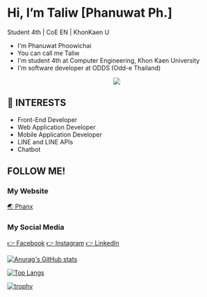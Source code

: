 # Hi, I’m Taliw [Phanuwat Ph.]
Student 4th | CoE EN | KhonKaen U

 - I'm Phanuwat Phoowichai
 - You can call me Taliw
 - I'm student 4th at Computer Engineering, Khon Kaen University
 - I'm software developer at ODDS (Odd-e Thailand)
 
 <p align="center"><img src="https://odds-readme-badge.vercel.app/api" /></p>

## 👀 INTERESTS

 - Front-End Developer
 - Web Application Developer
 - Mobile Application Developer
 - LINE and LINE APIs
 - Chatbot

## FOLLOW ME!
### My Website
[🌏 Phanx](https://phanx.ga)

### My Social Media
[👉 Facebook](https://www.facebook.com/PhanuPhoo/)
[👉 Instagram](https://www.instagram.com/phanx_talxw/)
[👉 LinkedIn](https://www.linkedin.com/in/phanuwat-phoowichai-89a4a9221/)


[![Anurag's GitHub stats](https://github-readme-stats.vercel.app/api?username=phanu-phoo)](https://github.com/anuraghazra/github-readme-stats)

[![Top Langs](https://github-readme-stats.vercel.app/api/top-langs/?username=phanu-phoo)](https://github.com/anuraghazra/github-readme-stats)

[![trophy](https://github-profile-trophy.vercel.app/?username=phanu-phoo)](https://github.com/ryo-ma/github-profile-trophy)
